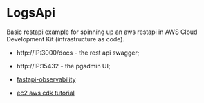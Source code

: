 # LogsApi

Basic restapi example for spinning up an aws restapi in AWS Cloud Development Kit (infrastructure as code).


- http://IP:3000/docs - the rest api swagger;
- http://IP:15432     - the pgadmin UI; 



- [fastapi-observability](https://github.com/Blueswen/fastapi-observability)
- [ec2 aws cdk tutorial](https://community.aws/content/2duq9xSYespeSBQ5R1WiuOcCvMj/using-ec2-userdata-to-bootstrap-python-web-app)



<!-- 

- `alembic init migrations`;
- `alembic revision --autogenerate -m "Initial migration"`;
- `alembic upgrade head` - run before starting the app; 

-->


